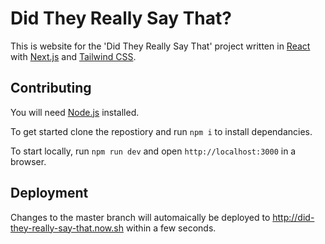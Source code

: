 # Did They Really Say That?

This is website for the 'Did They Really Say That' project written in [React](https://reactjs.org) with [Next.js](https://nextjs.org) and [Tailwind CSS](https://tailwindcss.com).

## Contributing

You will need [Node.js](https://nodejs.org/) installed.

To get started clone the repostiory and run `npm i` to install dependancies.

To start locally, run `npm run dev` and open `http://localhost:3000` in a browser.

## Deployment

Changes to the master branch will automaically be deployed to http://did-they-really-say-that.now.sh within a few seconds.